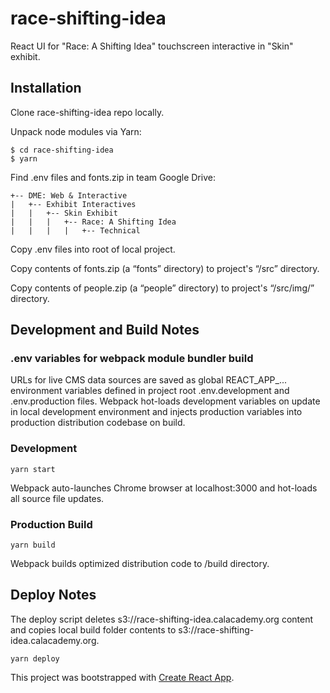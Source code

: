 # race-shifting-idea
React UI for "Race: A Shifting Idea" touchscreen interactive in "Skin"
exhibit.

## Installation

Clone race-shifting-idea repo locally.

Unpack node modules via Yarn:

```
$ cd race-shifting-idea
$ yarn
```

Find .env files and fonts.zip in team Google Drive:
```
+-- DME: Web & Interactive
|   +-- Exhibit Interactives
|   |   +-- Skin Exhibit
|   |   |   +-- Race: A Shifting Idea
|   |   |   |   +-- Technical
```

Copy .env files into root of local project.

Copy contents of fonts.zip (a “fonts” directory) to project's “/src” directory.

Copy contents of people.zip (a “people” directory) to project's “/src/img/”
directory.

## Development and Build Notes

### .env variables for webpack module bundler build
URLs for live CMS data sources are saved as global REACT_APP_... environment
variables defined in project root .env.development and .env.production files.
Webpack hot-loads development variables on update in local development
environment and injects production variables into production distribution
codebase on build.

### Development
```
yarn start
```
Webpack auto-launches Chrome browser at localhost:3000 and hot-loads all source
file updates.

### Production Build
```
yarn build
```
Webpack builds optimized distribution code to /build directory.

## Deploy Notes

The deploy script deletes s3://race-shifting-idea.calacademy.org content and
copies local build folder contents to s3://race-shifting-idea.calacademy.org.

```
yarn deploy
```

This project was bootstrapped with [Create React App](https://github.com/facebookincubator/create-react-app).
